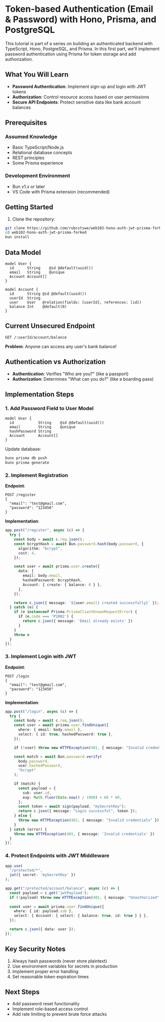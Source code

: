 # Token-based Authentication (Email & Password) with Hono, Prisma, and PostgreSQL

This tutorial is part of a series on building an authenticated backend with TypeScript, Hono, PostgreSQL, and Prisma. In this first part, we'll implement password authentication using Prisma for token storage and add authorization.

## What You Will Learn

- **Password Authentication**: Implement sign-up and login with JWT tokens
- **Authorization**: Control resource access based on user permissions
- **Secure API Endpoints**: Protect sensitive data like bank account balances

## Prerequisites

### Assumed Knowledge
- Basic TypeScript/Node.js
- Relational database concepts
- REST principles
- Some Prisma experience

### Development Environment
- Bun v1.x or later
- VS Code with Prisma extension (recommended)

## Getting Started

1. Clone the repository:
```bash
git clone https://github.com/rubcstswe/web102-hono-auth-jwt-prisma-forked.git
cd web102-hono-auth-jwt-prisma-forked
bun install
```

## Data Model

```prisma
model User {
  id      String    @id @default(uuid())
  email   String    @unique
  Account Account[]
}

model Account {
  id      String @id @default(uuid())
  userId  String
  user    User   @relation(fields: [userId], references: [id])
  balance Int    @default(0)
}
```

## Current Unsecured Endpoint

```http
GET /:userId/account/balance
```

**Problem**: Anyone can access any user's bank balance!

## Authentication vs Authorization

- **Authentication**: Verifies "Who are you?" (like a passport)
- **Authorization**: Determines "What can you do?" (like a boarding pass)

## Implementation Steps

### 1. Add Password Field to User Model

```prisma
model User {
  id           String    @id @default(uuid())
  email        String    @unique
  hashPassword String
  Account      Account[]
}
```

Update database:
```bash
bunx prisma db push
bunx prisma generate
```

### 2. Implement Registration

**Endpoint**:
```http
POST /register
{
  "email": "test@gmail.com",
  "password": "123456"
}
```

**Implementation**:
```typescript
app.post("/register", async (c) => {
  try {
    const body = await c.req.json();
    const bcryptHash = await Bun.password.hash(body.password, {
      algorithm: "bcrypt",
      cost: 4,
    });

    const user = await prisma.user.create({
      data: {
        email: body.email,
        hashedPassword: bcryptHash,
        Account: { create: { balance: 0 } },
      },
    });

    return c.json({ message: `${user.email} created successfully}` });
  } catch (e) {
    if (e instanceof Prisma.PrismaClientKnownRequestError) {
      if (e.code === 'P2002') {
        return c.json({ message: 'Email already exists' })
      }
    }
    throw e
  }
});
```

### 3. Implement Login with JWT

**Endpoint**:
```http
POST /login
{
  "email": "test@gmail.com",
  "password": "123456"
}
```

**Implementation**:
```typescript
app.post("/login", async (c) => {
  try {
    const body = await c.req.json();
    const user = await prisma.user.findUnique({
      where: { email: body.email },
      select: { id: true, hashedPassword: true },
    });

    if (!user) throw new HTTPException(401, { message: "Invalid credentials" });

    const match = await Bun.password.verify(
      body.password,
      user.hashedPassword,
      "bcrypt"
    );

    if (match) {
      const payload = {
        sub: user.id,
        exp: Math.floor(Date.now() / 1000) + 60 * 60,
      };
      const token = await sign(payload, "mySecretKey");
      return c.json({ message: "Login successful", token });
    } else {
      throw new HTTPException(401, { message: "Invalid credentials" });
    }
  } catch (error) {
    throw new HTTPException(401, { message: 'Invalid credentials' })
  }
});
```

### 4. Protect Endpoints with JWT Middleware

```typescript
app.use(
  "/protected/*",
  jwt({ secret: 'mySecretKey' })
);

app.get("/protected/account/balance", async (c) => {
  const payload = c.get('jwtPayload');
  if (!payload) throw new HTTPException(401, { message: "Unauthorized" });
  
  const user = await prisma.user.findUnique({
    where: { id: payload.sub },
    select: { Account: { select: { balance: true, id: true } } },
  });

  return c.json({ data: user });
});
```

## Key Security Notes

1. Always hash passwords (never store plaintext)
2. Use environment variables for secrets in production
3. Implement proper error handling
4. Set reasonable token expiration times

## Next Steps

- Add password reset functionality
- Implement role-based access control
- Add rate limiting to prevent brute force attacks
